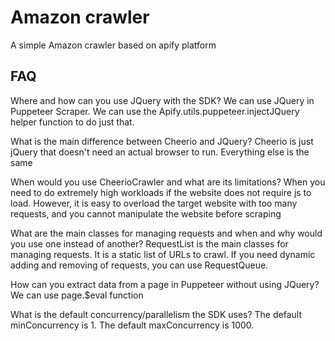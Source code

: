 # Amazon crawler

A simple Amazon crawler based on apify platform


## FAQ
Where and how can you use JQuery with the SDK?
We can use JQuery in Puppeteer Scraper. We can use the Apify.utils.puppeteer.injectJQuery helper function to do just that.

What is the main difference between Cheerio and JQuery?
Cheerio is just jQuery that doesn't need an actual browser to run. Everything else is the same

When would you use CheerioCrawler and what are its limitations?
When you need to do extremely high workloads if the website does not require js to load. However, it is easy to overload the target website with too many requests, and you cannot manipulate the website before scraping

What are the main classes for managing requests and when and why would you use one instead of another?
RequestList is the main classes for managing requests. It is a static list of URLs to crawl. If you need dynamic adding and removing of requests, you can use RequestQueue.

How can you extract data from a page in Puppeteer without using JQuery?
We can use page.$eval function

What is the default concurrency/parallelism the SDK uses?
The default minConcurrency is 1. The default maxConcurrency is 1000.



